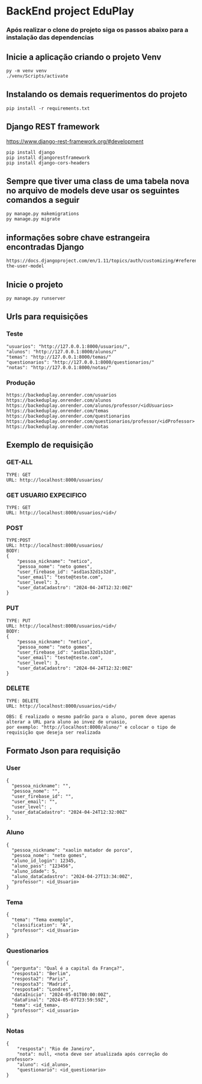 # BackEnd project EduPlay

### Após realizar o clone do projeto siga os passos abaixo para a instalação das dependencias

## Inicie a aplicação criando o projeto Venv

```
py -m venv venv
./venv/Scripts/activate
```

## Instalando os demais requerimentos do projeto

```
pip install -r requirements.txt
```

## Django REST framework
https://www.django-rest-framework.org/#development

```
pip install django
pip install djangorestframework
pip install django-cors-headers
```

## Sempre que tiver uma class de uma tabela nova no arquivo de models deve usar os seguintes comandos a seguir

```
py manage.py makemigrations
py manage.py migrate
```

## informações sobre chave estrangeira encontradas Django

```
https://docs.djangoproject.com/en/1.11/topics/auth/customizing/#referencing-the-user-model
```

## Inicie o projeto

```
py manage.py runserver
```

## Urls para requisições
### Teste
```
"usuarios": "http://127.0.0.1:8000/usuarios/",
"alunos": "http://127.0.0.1:8000/alunos/"
"temas": "http://127.0.0.1:8000/temas/"
"questionarios": "http://127.0.0.1:8000/questionarios/"
"notas": "http://127.0.0.1:8000/notas/"
```

### Produção
```
https://backeduplay.onrender.com/usuarios
https://backeduplay.onrender.com/alunos
https://backeduplay.onrender.com/alunos/professor/<idUsuarios>
https://backeduplay.onrender.com/temas
https://backeduplay.onrender.com/questionarios
https://backeduplay.onrender.com/questionarios/professor/<idProfessor>
https://backeduplay.onrender.com/notas
```

## Exemplo de requisição
### GET-ALL
```
TYPE: GET
URL: http://localhost:8000/usuarios/
```

### GET USUARIO EXPECIFICO
```
TYPE: GET
URL: http://localhost:8000/usuarios/<id>/
```

### POST
```
TYPE:POST
URL: http://localhost:8000/usuarios/
BODY:
{
    "pessoa_nickname": "netico",
    "pessoa_nome": "neto gomes",
    "user_firebase_id": "asd1as32d1s32d",
    "user_email": "teste@teste.com",
    "user_level": 3,
    "user_dataCadastro": "2024-04-24T12:32:00Z"
}
```

### PUT
```
TYPE: PUT
URL: http://localhost:8000/usuarios/<id>/
BODY:
{
    "pessoa_nickname": "netico",
    "pessoa_nome": "neto gomes",
    "user_firebase_id": "asd1as32d1s32d",
    "user_email": "teste@teste.com",
    "user_level": 3,
    "user_dataCadastro": "2024-04-24T12:32:00Z"
}
```

### DELETE
```
TYPE: DELETE
URL: http://localhost:8000/usuarios/<id>/
```

```
OBS: É realizado o mesmo padrão para o aluno, porem deve apenas alterar a URL para aluno ao invez de uruasio,
por exemplo: "http://localhost:8000/aluno/" e colocar o tipo de requisição que deseja ser realizada
```

## Formato Json para requisição
### User
```
{
  "pessoa_nickname": "",
  "pessoa_nome": "",
  "user_firebase_id": "",
  "user_email": "",
  "user_level": ,
  "user_dataCadastro": "2024-04-24T12:32:00Z"
},
```

### Aluno
```
{
  "pessoa_nickname": "xaolin matador de porco",
  "pessoa_nome": "neto gomes",
  "aluno_id_login": 12345,
  "aluno_pass": "123456",
  "aluno_idade": 5,
  "aluno_dataCadastro": "2024-04-27T13:34:00Z",
  "professor": <id_Usuario>
}
```

### Tema
```
{
  "tema": "Tema exemplo",
  "classification": "A",
  "professor": <id_Usuario>
}
```
### Questionarios
```
{
  "pergunta": "Qual é a capital da França?",
  "resposta1": "Berlim",
  "resposta2": "Paris",
  "resposta3": "Madrid",
  "resposta4": "Londres",
  "dataInicio": "2024-05-01T00:00:00Z",
  "dataFinal": "2024-05-07T23:59:59Z",
  "tema": <id_tema>,
  "professor": <id_usuario>
}
```
### Notas
```
{
    "resposta": "Rio de Janeiro",
    "nota": null, <nota deve ser atualizada após correção do professor>
    "aluno": <id_aluno>,
    "questionario": <id_questionario>
}
```
